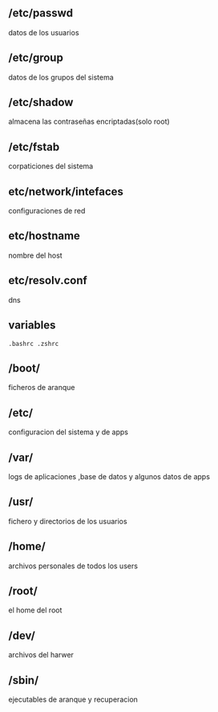 ## /etc/passwd
datos de los usuarios
## /etc/group
datos de los grupos del sistema
## /etc/shadow
almacena las contraseñas encriptadas(solo root)
## /etc/fstab
corpaticiones del sistema
## etc/network/intefaces
configuraciones de red

## etc/hostname
nombre del host

## etc/resolv.conf
dns

## variables
`.bashrc .zshrc`

## /boot/
ficheros de aranque
## /etc/
configuracion del sistema y de apps
## /var/
logs de aplicaciones ,base de datos y algunos datos de apps
## /usr/
fichero y  directorios de los usuarios
## /home/
archivos personales de todos los users
## /root/
el home del root
## /dev/
archivos del harwer

## /sbin/
ejecutables de aranque y recuperacion

